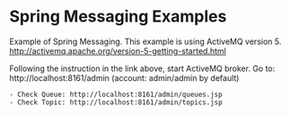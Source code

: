 # Spring Messaging Examples

Example of Spring Messaging. This example is using ActiveMQ version 5. 
http://activemq.apache.org/version-5-getting-started.html

Following the instruction in the link above, start ActiveMQ broker. Go to:
http://localhost:8161/admin (account: admin/admin by default)

    - Check Queue: http://localhost:8161/admin/queues.jsp
    - Check Topic: http://localhost:8161/admin/topics.jsp 
     
